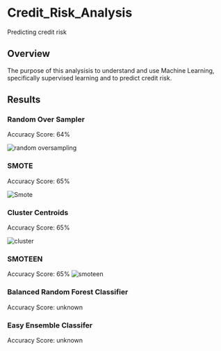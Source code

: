 # Credit_Risk_Analysis
Predicting credit risk

## Overview
The purpose of this analysisis to understand and use Machine Learning, specifically supervised learning and to predict credit risk. 

## Results 

### Random Over Sampler
Accuracy Score: 64%

![random oversampling](https://user-images.githubusercontent.com/96890065/174932422-23f2be07-0ff8-4655-8a87-b4a49ed44564.JPG)

### SMOTE
Accuracy Score: 65%

![Smote](https://user-images.githubusercontent.com/96890065/174932427-f2b8e0f4-5aa0-4a39-8dd3-b5d91285a33b.JPG)

### Cluster Centroids
Accuracy Score: 65%

![cluster](https://user-images.githubusercontent.com/96890065/174932417-a987dec4-6137-4002-8587-fd6b6b3d0ecf.JPG)

### SMOTEEN
Accuracy Score: 65%
![smoteen](https://user-images.githubusercontent.com/96890065/174932432-4828da5b-0821-412f-bba6-4ea7ee36ee08.JPG)


### Balanced Random Forest Classifier
Accuracy Score: unknown


### Easy Ensemble Classifer
Accuracy Score: unknown




